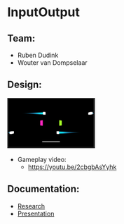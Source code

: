 # InputOutput

## Team:

- Ruben Dudink
- Wouter van Dompselaar

## Design:
<img src="https://github.com/GodlyHamster/InputOutput/blob/main/readmeImages/idea_2.png" width="200" title="cheese">

- Gameplay video: 
  - https://youtu.be/2cbgbAsYyhk

## Documentation:
- <a href="https://docs.google.com/document/d/1A3_sfJxYx92M8wG7Oz07cUHNYeiZyv8KtiUZwZ-_zdI/edit?usp=sharing" target="_blank">Research</a>
- <a href="https://docs.google.com/presentation/d/1JqouaW2buXNQNDrk-9AAKmIox8t52yGm9PO30_MeixE/edit?usp=sharing" target="_blank">Presentation</a>
